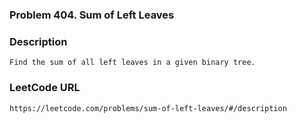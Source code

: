 ### Problem 404. Sum of Left Leaves

### Description 
	Find the sum of all left leaves in a given binary tree.

### LeetCode URL 
	https://leetcode.com/problems/sum-of-left-leaves/#/description
